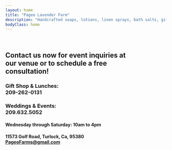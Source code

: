 ```yaml
---
layout: home
title: "Pageo Lavender Farm"
description: "Handcrafted soaps, lotions, linen sprays, bath salts, gift boxes, baskets and other unique items."
bodyClass: home
---
```

<br>

## Contact us now for event inquiries at<br>our venue or to schedule a free<br>consultation!


### Gift Shop & Lunches:<br>209-262-0131

### Weddings & Events:<br>209.632.5052


#### Wednesday through Saturday: **10am to 4pm**
#### 11573 Golf Road, Turlock, Ca, 95380<br>PageoFarms@gmail.com

## <br>
